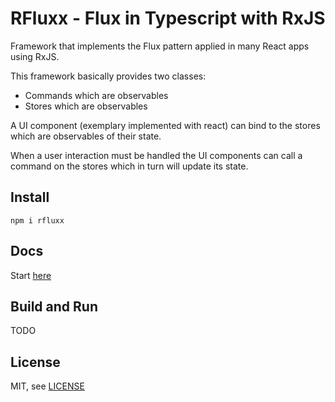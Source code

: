 RFluxx - Flux in Typescript with RxJS
============================

Framework that implements the Flux pattern applied in many React apps using RxJS.

This framework basically provides two classes:
- Commands which are observables
- Stores which are observables

A UI component (exemplary implemented with react) can bind to the stores which are observables of their state.

When a user interaction must be handled the UI components can call a command on the stores which in turn will update its state.

## Install

    npm i rfluxx

## Docs

Start [here](/docs/index.md)

## Build and Run

TODO

## License

MIT, see [LICENSE](LICENSE.MD)
